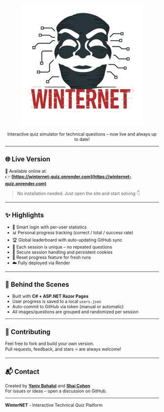 <!-- README.md -->

<p align="center">
  <img src="wwwroot/logo/logo.png" alt="WinterNET Quiz Logo" width="400">
</p>

<p align="center">
  Interactive quiz simulator for technical questions – now live and always up to date!
</p>

---

## 🌐 Live Version

🔗 Available online at:  
👉 **[https://winternet-quiz.onrender.com](https://winternet-quiz.onrender.com)**

> No installation needed. Just open the site and start solving 👇

---

## ✨ Highlights

- 🧠 Smart login with per-user statistics
- 📊 Personal progress tracking (correct / total / success rate)
- 🏆 Global leaderboard with auto-updating GitHub sync
- 🔁 Each session is unique – no repeated questions
- 🔐 Secure session handling and persistent cookies
- 🔁 Reset progress feature for fresh runs
- ☁️ Fully deployed via Render

---

## 💾 Behind the Scenes

- Built with **C# + ASP.NET Razor Pages**
- User progress is saved to a local `users.json`
- Auto-commit to GitHub via token (manual or automatic)
- All images/questions are grouped and randomized per session

---

## 🙌 Contributing

Feel free to fork and build your own version.  
Pull requests, feedback, and stars ⭐ are always welcome!

---

## 📬 Contact

Created by **[Yaniv Bahalul](https://github.com/yanivbahalul)** and **[Shai Cohen](https://github.com/shaico111)**  
For issues or ideas – open a discussion on GitHub.

---

**WinterNET** - Interactive Technical Quiz Platform
